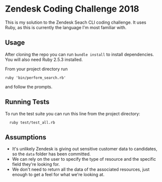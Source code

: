 # Zendesk Coding Challenge 2018

This is my solution to the Zendesk Seach CLI coding challenge. It uses Ruby, as this is currently the language I'm most familiar with.

## Usage

After cloning the repo you can run `bundle install` to install dependencies. You will also need Ruby 2.5.3 installed.

From your project directory run

```
ruby 'bin/perform_search.rb'
```

and follow the prompts.

## Running Tests

To run the test suite you can run this line from the project directory:

```
  ruby test/test_all.rb
```

## Assumptions
- It's unlikely Zendesk is giving out sensitive customer data to candidates, so the `data` folder has been committed.
- We can rely on the user to specify the type of resource and the specific field they're looking for.
- We don't need to return all the data of the associated resources, just enough to get a feel for what we're looking at.

